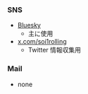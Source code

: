 
### SNS
- [Bluesky](https://bsky.app/profile/soi1roll.bsky.social)
  - 主に使用
- [x.com/soi1rolling](https://x.com/soi1rolling)
  - Twitter 情報収集用

### Mail
- none
